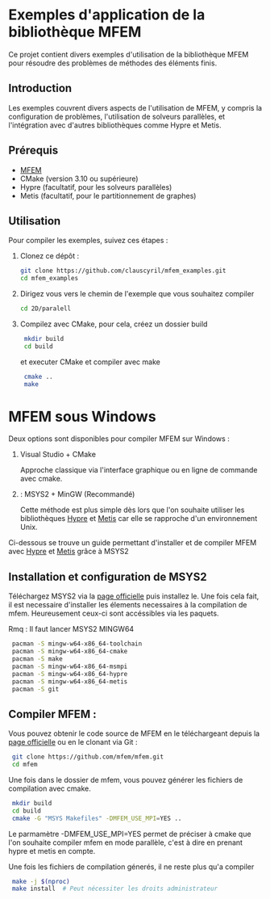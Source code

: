 # Exemples d'application de la bibliothèque MFEM

Ce projet contient divers exemples d'utilisation de la bibliothèque MFEM pour résoudre des problèmes de méthodes des éléments finis.

## Introduction

Les exemples couvrent divers aspects de l'utilisation de MFEM, y compris la configuration de problèmes, l'utilisation de solveurs parallèles, et l'intégration avec d'autres bibliothèques comme Hypre et Metis.

## Prérequis

- [MFEM](https://github.com/mfem/mfem)
- CMake (version 3.10 ou supérieure)
- Hypre (facultatif, pour les solveurs parallèles)
- Metis (facultatif, pour le partitionnement de graphes)

## Utilisation

Pour compiler les exemples, suivez ces étapes :

1. Clonez ce dépôt :
   ```bash
   git clone https://github.com/clauscyril/mfem_examples.git
   cd mfem_examples
    ```
2. Dirigez vous vers le chemin de l'exemple que vous souhaitez compiler 
    ```bash
   cd 2D/paralell
    ```
3. Compilez avec CMake, pour cela, créez un dossier build
   ```bash
    mkdir build
    cd build
    ```
    et executer CMake et compiler avec make
   ```bash
    cmake ..
    make
    ```


# MFEM sous Windows

Deux options sont disponibles pour compiler MFEM sur Windows :

1. Visual Studio + CMake 

    Approche classique via l'interface graphique ou en ligne de commande avec cmake.

2. : MSYS2 + MinGW (Recommandé)

    Cette méthode est plus simple dès lors que l'on souhaite utiliser les bibliothèques [Hypre](https://github.com/hypre-space/hypre) et [Metis](http://glaros.dtc.umn.edu/gkhome/metis/metis/overview) car elle se rapproche d'un environnement Unix.

Ci-dessous se trouve un guide permettant d'installer et de compiler MFEM avec [Hypre](https://github.com/hypre-space/hypre) et [Metis](http://glaros.dtc.umn.edu/gkhome/metis/metis/overview) grâce à MSYS2 

## Installation et configuration de MSYS2
Téléchargez MSYS2 via la [page officielle](https://www.msys2.org/) puis installez le. Une fois cela fait, il est necessaire d'installer les élements necessaires à la compilation de mfem. Heureusement ceux-ci sont accéssibles via les paquets.

Rmq : Il faut lancer MSYS2 MINGW64

   ```bash
    pacman -S mingw-w64-x86_64-toolchain
    pacman -S mingw-w64-x86_64-cmake
    pacman -S make
    pacman -S mingw-w64-x86_64-msmpi  
    pacman -S mingw-w64-x86_64-hypre
    pacman -S mingw-w64-x86_64-metis
    pacman -S git  
   ``` 


## Compiler MFEM :
Vous pouvez obtenir le code source de MFEM en le téléchargeant depuis la [page officielle](https://mfem.org/) ou en le clonant via Git :
   ```bash
    git clone https://github.com/mfem/mfem.git
    cd mfem
   ```
   Une fois dans le dossier de mfem, vous pouvez générer les fichiers de compilation avec cmake. 
   ```bash
    mkdir build
    cd build
    cmake -G "MSYS Makefiles" -DMFEM_USE_MPI=YES ..
   ```
   Le parmamètre -DMFEM_USE_MPI=YES permet de préciser à cmake que l'on souhaite compiler mfem en mode parallèle, c'est à dire en prenant hypre et metis en compte.

   Une fois les fichiers de compilation génerés, il ne reste plus qu'a compiler
   ```bash
    make -j $(nproc)
    make install  # Peut nécessiter les droits administrateur
   ```
